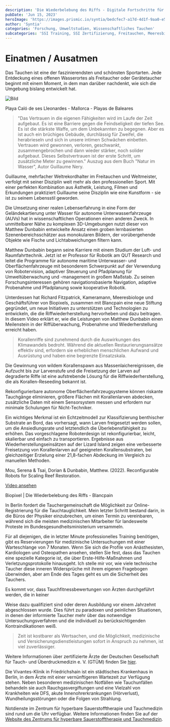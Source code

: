 ```yaml
---
description: 'Die Wiederbelebung des Riffs - Digitale Fortschritte für die Tauchergemeinschaft'
pubDate: 'Jun 15, 2023'
heroImage: 'https://images.prismic.io/syntia/bedcfec7-a17d-4d1f-9aa0-e5f09f50e386_img_20230521_150357-1.webp?auto=compress,format'
author: 'Syntia'
categories: 'Forschung, Umweltstudien, Wissenschaftliches Tauchen'
subcategories: 'SSI Training, SSI Zertifizierung, Freitauchen, Meeresbiologie, Klassifikationsmodelle, Riff Restaurierung, Klimawandel'
---
```


# **Einatmen / Ausatmen**

Das Tauchen ist eine der faszinierendsten und schönsten Sportarten. Jede Entdeckung eines offenen Wasserortes als Freitaucher oder Gerätetaucher beginnt mit einem Moment, in dem man darüber nachdenkt, wie sich die Umgebung bislang entwickelt hat.

![Bild](https://images.prismic.io/syntia/bedcfec7-a17d-4d1f-9aa0-e5f09f50e386_img_20230521_150357-1.webp?auto=compress,format)

Playa Caló de ses Lleonardes - Mallorca - Playas de Baleares

> "Das Vertrauen in die eigenen Fähigkeiten wird im Laufe der Zeit aufgebaut. Es ist eine Barriere gegen die Feindseligkeit der tiefen See. Es ist die stärkste Waffe, um dem Unbekannten zu begegnen. Aber es ist auch ein brüchiges Gebäude, durchlässig für Zweifel, die herabrieseln und sich in unsere intimen Schwächen einbetten. Vertrauen wird gewonnen, verloren, geschwankt, zusammengebrochen und dann wieder stärker, noch solider aufgebaut. Dieses Selbstvertrauen ist der erste Schritt, um zusätzliche Meter zu gewinnen." Auszug aus dem Buch "Natur im Wasser", Autor Guillaume Nery.

Guillaume, mehrfacher Weltrekordhalter im Freitauchen und Weltmeister, verfolgt mit seiner Disziplin weit mehr als den professionellen Sport. Mit einer perfekten Kombination aus Ästhetik, Leistung, Filmen und Erkundungen praktiziert Guillaume seine Disziplin wie eine Kunstform - sie ist zu seinem Lebensstil geworden.

Die Umsetzung einer realen Lebenserfahrung in eine Form der Geländekartierung unter Wasser für autonome Unterwasserfahrzeuge (AUVs) hat in wissenschaftlichen Operationen einen anderen Zweck. In unmittelbarer Nähe zu komplexen 3D-Umgebungen nutzt dieser von Matthew Dunbabin entwickelte Ansatz einen groben lernbasierten Szenenbereichsschätzer aus monokularen Bildern, der vorübergehende Objekte wie Fische und Lichtabweichungen filtern kann.

Matthew Dunbabin begann seine Karriere mit einem Studium der Luft- und Raumfahrttechnik. Jetzt ist er Professor für Robotik am QUT Research und leitet die Programme für autonome maritime Unterwasser- und Oberflächenfahrzeuge mit besonderem Schwerpunkt auf der Verwendung von Robotervision, adaptiver Steuerung und Pfadplanung für Umweltüberwachung und -management in großem Maßstab. Zu seinen Forschungsinteressen gehören navigationsbasierte Navigation, adaptive Probenahme und Pfadplanung sowie kooperative Robotik.

Unterdessen hat Richard Fitzpatrick, Kameramann, Meeresbiologe und Geschäftsführer von Biopixels, zusammen mit Blancpain eine neue Stiftung gegründet, um neue Initiativen zu unterstützen und Technologien zu entwickeln, die die Riffwiederherstellung hervorheben und dazu beitragen. In diesem Video erklärt er, wie die Leistungen von Matthew Dunbabin einen Meilenstein in der Riffüberwachung, Probenahme und Wiederherstellung erreicht haben.

> Korallenriffe sind zunehmend durch die Auswirkungen des Klimawandels bedroht. Während die aktuellen Restaurierungsansätze effektiv sind, erfordern sie erheblichen menschlichen Aufwand und Ausrüstung und haben eine begrenzte Einsatzskala. 

Die Gewinnung von wildem Korallenspawn aus Massenlaichereignissen, die Aufzucht bis zur Larvenstufe und die Freisetzung der Larven auf degradierte Riffe ist eine aufstrebende Lösung für die Riffwiederherstellung, die als Korallen-Reseeding bekannt ist.

Rekonfigurierbare autonome Oberflächenfahrzeugsysteme können riskante Tauchgänge eliminieren, größere Flächen mit Korallenlarven abdecken, zusätzliche Daten mit einem Sensorsystem messen und erfordern nur minimale Schulungen für Nicht-Techniker.

Ein wichtiges Merkmal ist ein Echtzeitmodell zur Klassifizierung benthischer Substrate an Bord, das vorhersagt, wann Larven freigesetzt werden sollen, um die Ansiedlungsrate und letztendlich die Überlebensfähigkeit zu erhöhen. Das vorgeschlagene Roboterdesign ist rekonfigurierbar, leicht, skalierbar und einfach zu transportieren. Ergebnisse aus Wiederherstellungseinsätzen auf der Lizard Island zeigen eine verbesserte Freisetzung von Korallenlarven auf geeigneten Korallensubstraten, bei gleichzeitiger Erzielung einer 21,8-fachen Abdeckung im Vergleich zu manuellen Methoden.

Mou, Serena & Tsai, Dorian & Dunbabin, Matthew. (2022). Reconfigurable Robots for Scaling Reef Restoration.

[Video ansehen](https://www.youtube.com/embed/pK7oIpWsJKM?version=3&rel=1&showsearch=0&showinfo=1&iv_load_policy=1&fs=1&hl=en-gb&autohide=2&wmode=transparent)

Biopixel | Die Wiederbelebung des Riffs - Blancpain

In Berlin fordert die Tauchergemeinschaft die Möglichkeit zur Online-Registrierung für die Tauchtauglichkeit. Mein letzter Schritt bestand darin, in die Büros der Physiker einzubrechen, um einen Termin zu vereinbaren, während sich die meisten medizinischen Mitarbeiter für landesweite Proteste im Bundesgesundheitsministerium versammeln.

Für all diejenigen, die in letzter Minute professionelles Training benötigen, gibt es Reservierungen für medizinische Untersuchungen mit einer Warteschlange von 7 Monaten. Wenn Sie sich die Profile von Anästhesisten, Kardiologen und Osteopathen ansehen, stellen Sie fest, dass das Tauchen eine spezielle Kategorie ist, die über Erste-Hilfe-Maßnahmen und Verletzungsprotokolle hinausgeht. Ich stelle mir vor, wie viele technische Taucher diese inneren Widersprüche mit ihrem eigenen Fragebogen überwinden, aber am Ende des Tages geht es um die Sicherheit des Tauchers.

Es kommt vor, dass Tauchfitnessbewertungen von Ärzten durchgeführt werden, die in keiner

 Weise dazu qualifiziert sind oder deren Ausbildung vor einem Jahrzehnt abgeschlossen wurde. Dies führt zu paradoxen und peinlichen Situationen, in denen der informierte Taucher mehr über das notwendige Untersuchungsverfahren und die individuell zu berücksichtigenden Kontraindikationen weiß.

> Zeit ist kostbarer als Wertsachen, und die Möglichkeit, medizinische und Versicherungsdienstleistungen sofort in Anspruch zu nehmen, ist viel zuverlässiger.

Weitere Informationen über zertifizierte Ärzte der Deutschen Gesellschaft für Tauch- und Überdruckmedizin e. V. (GTÜM) finden Sie [hier](https://www.gtuem.org/gtuem-taucharzt.html).

Die Vivantes-Klinik in Friedrichshain ist ein städtisches Krankenhaus in Berlin, in dem Ärzte mit einer vernünftigeren Wartezeit zur Verfügung stehen. Neben besonderen medizinischen Notfällen wie Tauchunfällen behandeln sie auch Rauchgasvergiftungen und eine Vielzahl von Krankheiten wie DFS, akute Innenohrerkrankungen (Hörverlust), Wundheilungsstörungen oder die Folgen von Strahlung.

Notdienste im Zentrum für hyperbare Sauerstofftherapie und Tauchmedizin sind rund um die Uhr verfügbar. Weitere Informationen finden Sie auf der [Website des Zentrums für hyperbare Sauerstofftherapie und Tauchmedizin](https://www.vivantes.de/klinikum-im-friedrichshain/fachbereiche/zentren/zentrum-fuer-hyperbare-sauerstofftherapie-und-tauchmedizin).